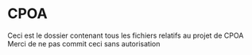CPOA
====

Ceci est le dossier contenant tous les fichiers relatifs au projet de CPOA
Merci de ne pas commit ceci sans autorisation
